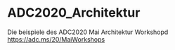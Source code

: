# ADC2020_Architektur
Die beispiele des ADC2020 Mai Architektur Workshopd https://adc.ms/20/MaiWorkshops
